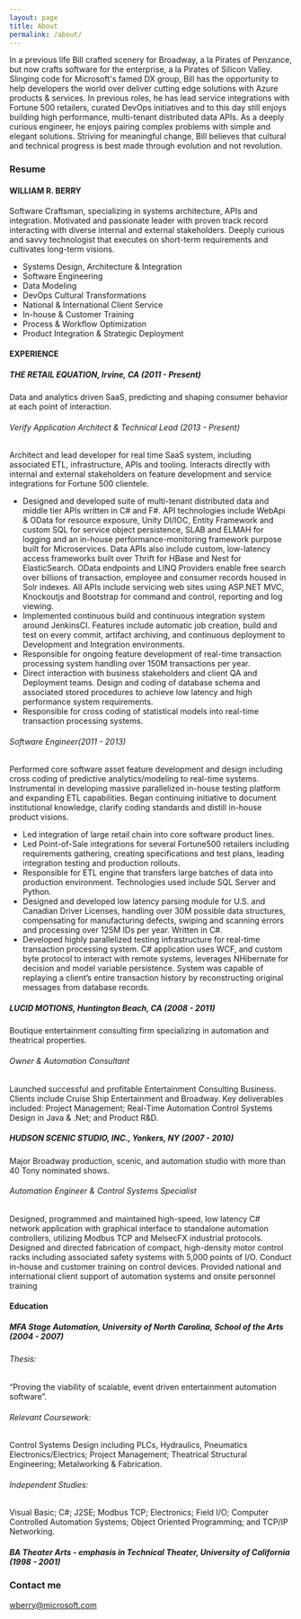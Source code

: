 ```yaml
---
layout: page
title: About
permalink: /about/
---
```


In a previous life Bill crafted scenery for Broadway, a la Pirates of Penzance, but now crafts software for the enterprise, a la Pirates of Silicon Valley.  Slinging code for Microsoft's famed DX group, Bill has the opportunity to help developers the world over deliver cutting edge solutions with Azure products &amp; services.  In previous roles, he has lead service integrations with Fortune 500 retailers, curated DevOps initiatives and to this day still enjoys building high performance, multi-tenant distributed data APIs.  As a deeply curious engineer, he enjoys pairing complex problems with simple and elegant solutions. Striving for meaningful change, Bill believes that cultural and technical progress is best made through evolution and not revolution. 

### Resume

#### WILLIAM R. BERRY

Software Craftsman, specializing in systems architecture, APIs and integration. Motivated and passionate leader with proven track record interacting with diverse internal and external stakeholders.  Deeply curious and savvy technologist that executes on short-term requirements and cultivates long-term visions.
* Systems Design, Architecture &amp; Integration
* Software Engineering
* Data Modeling
* DevOps Cultural Transformations
* National &amp; International Client Service
* In-house &amp; Customer Training
* Process &amp; Workflow Optimization
* Product Integration &amp; Strategic Deployment

#### EXPERIENCE

##### THE RETAIL EQUATION, Irvine, CA (2011 - Present)
Data and analytics driven SaaS, predicting and shaping consumer behavior at each point of interaction.

###### Verify Application Architect &amp; Technical Lead  (2013 - Present)
Architect and lead developer for real time SaaS system, including associated ETL, infrastructure, APIs and tooling. Interacts directly with internal and external stakeholders on feature development and service integrations for Fortune 500 clientele.

* Designed and developed suite of multi-tenant distributed data and middle tier APIs written in C# and F#. API technologies include WebApi &amp; OData for resource exposure, Unity DI/IOC, Entity Framework and custom SQL for service object persistence, SLAB and ELMAH for logging and an in-house performance-monitoring framework purpose built for Microservices. Data APIs also include custom, low-latency access frameworks built over Thrift for HBase and Nest for ElasticSearch.  OData endpoints and LINQ Providers enable free search over billions of transaction, employee and consumer records housed in Solr indexes. All APIs include servicing web sites using ASP.NET MVC, Knockoutjs and Bootstrap for command and control, reporting and log viewing.
* Implemented continuous build and continuous integration system around JenkinsCI.  Features include automatic job creation, build and test on every commit, artifact archiving, and continuous deployment to Development and Integration environments.
* Responsible for ongoing feature development of real-time transaction processing system handling over 150M transactions per year. 
* Direct interaction with business stakeholders and client QA and Deployment teams. Design and coding of database schema and associated stored procedures to achieve low latency and high performance system requirements.
* Responsible for cross coding of statistical models into real-time transaction processing systems.

###### Software Engineer(2011 - 2013)
Performed core software asset feature development and design including cross coding of predictive analytics/modeling to real-time systems. Instrumental in developing massive parallelized in-house testing platform and expanding ETL capabilities. Began continuing initiative to document institutional knowledge, clarify coding standards and distill in-house product visions.

* Led integration of large retail chain into core software product lines.
* Led Point-of-Sale integrations for several Fortune500 retailers including requirements gathering, creating specifications and test plans, leading integration testing and production rollouts.
* Responsible for ETL engine that transfers large batches of data into production environment. Technologies used include SQL Server and Python.
* Designed and developed low latency parsing module for U.S. and Canadian Driver Licenses, handling over 30M possible data structures, compensating for manufacturing defects, swiping and scanning errors and processing over 125M IDs per year.  Written in C#.
* Developed highly parallelized testing infrastructure for real-time transaction processing system. C# application uses WCF, and custom byte protocol to interact with remote systems, leverages NHibernate for decision and model variable persistence. System was capable of replaying a client’s entire transaction history by reconstructing original messages from database records.

##### LUCID MOTIONS, Huntington Beach, CA (2008 - 2011)
Boutique entertainment consulting firm specializing in automation and theatrical properties.

###### Owner &amp; Automation Consultant
Launched successful and profitable Entertainment Consulting Business. Clients include Cruise Ship Entertainment and Broadway. Key deliverables included: Project Management; Real-Time Automation Control Systems Design in Java &amp; .Net; and Product R&amp;D.

##### HUDSON SCENIC STUDIO, INC., Yonkers, NY (2007 - 2010)
Major Broadway production, scenic, and automation studio with more than 40 Tony nominated shows.

###### Automation Engineer &amp; Control Systems Specialist
Designed, programmed and maintained high-speed, low latency C# network application with graphical interface to standalone automation controllers, utilizing Modbus TCP and MelsecFX industrial protocols. Designed and directed fabrication of compact, high-density motor control racks including associated safety systems with 5,000 points of I/O. Conduct in-house and customer training on control devices. Provided national and international client support of automation systems and onsite personnel training

#### Education

##### MFA  Stage Automation, University of North Carolina, School of the Arts (2004 - 2007)

###### Thesis: 
“Proving the viability of scalable, event driven entertainment automation software”.

###### Relevant Coursework: 
Control Systems Design including PLCs, Hydraulics, Pneumatics Electronics/Electrics; Project Management; Theatrical Structural Engineering; Metalworking &amp; Fabrication.

###### Independent Studies: 
Visual Basic; C#; J2SE; Modbus TCP; Electronics; Field I/O; Computer Controlled Automation Systems; Object Oriented Programming; and TCP/IP Networking.

##### BA      Theater Arts - emphasis in Technical Theater, University of California (1998 - 2001)

### Contact me

[wberry@microsoft.com](mailto:wberry@microsoft.com)